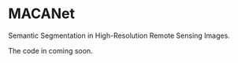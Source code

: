 # MACANet
Semantic Segmentation in High-Resolution Remote Sensing Images.

The code in coming soon.
